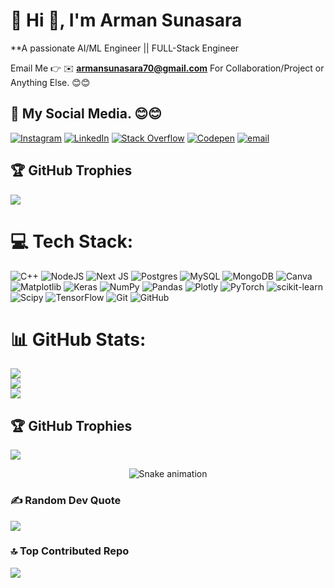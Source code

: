 # 💫 Hi 👋, I'm Arman Sunasara
**A passionate AI/ML Engineer || FULL-Stack Engineer 

Email Me 👉 ✉️ **armansunasara70@gmail.com** For Collaboration/Project or Anything Else. 😊😊

## 🔗 My Social Media. 😊😊



[![Instagram](https://img.shields.io/badge/Instagram-%23E4405F.svg?logo=Instagram&logoColor=white)](https://instagram.com/armans8031) [![LinkedIn](https://img.shields.io/badge/LinkedIn-%230077B5.svg?logo=linkedin&logoColor=white)](https://linkedin.com/in/armansunasara70) [![Stack Overflow](https://img.shields.io/badge/-Stackoverflow-FE7A16?logo=stack-overflow&logoColor=white)](https://stackoverflow.com/users/31533473) [![Codepen](https://img.shields.io/badge/Codepen-000000?logo=codepen&logoColor=white)](https://codepen.io/ArmanSunasara70) [![email](https://img.shields.io/badge/Email-D14836?logo=gmail&logoColor=white)](mailto:armansunasara70@gmail.com) 


## 🏆 GitHub Trophies
![](https://github-profile-trophy.vercel.app/?username=alamimran613&theme=radical&no-frame=false&no-bg=false&margin-w=4)


# 💻 Tech Stack:
![C++](https://img.shields.io/badge/c++-%2300599C.svg?style=for-the-badge&logo=c%2B%2B&logoColor=white) ![NodeJS](https://img.shields.io/badge/node.js-6DA55F?style=for-the-badge&logo=node.js&logoColor=white) ![Next JS](https://img.shields.io/badge/Next-black?style=for-the-badge&logo=next.js&logoColor=white) ![Postgres](https://img.shields.io/badge/postgres-%23316192.svg?style=for-the-badge&logo=postgresql&logoColor=white) ![MySQL](https://img.shields.io/badge/mysql-4479A1.svg?style=for-the-badge&logo=mysql&logoColor=white) ![MongoDB](https://img.shields.io/badge/MongoDB-%234ea94b.svg?style=for-the-badge&logo=mongodb&logoColor=white) ![Canva](https://img.shields.io/badge/Canva-%2300C4CC.svg?style=for-the-badge&logo=Canva&logoColor=white) ![Matplotlib](https://img.shields.io/badge/Matplotlib-%23ffffff.svg?style=for-the-badge&logo=Matplotlib&logoColor=black) ![Keras](https://img.shields.io/badge/Keras-%23D00000.svg?style=for-the-badge&logo=Keras&logoColor=white) ![NumPy](https://img.shields.io/badge/numpy-%23013243.svg?style=for-the-badge&logo=numpy&logoColor=white) ![Pandas](https://img.shields.io/badge/pandas-%23150458.svg?style=for-the-badge&logo=pandas&logoColor=white) ![Plotly](https://img.shields.io/badge/Plotly-%233F4F75.svg?style=for-the-badge&logo=plotly&logoColor=white) ![PyTorch](https://img.shields.io/badge/PyTorch-%23EE4C2C.svg?style=for-the-badge&logo=PyTorch&logoColor=white) ![scikit-learn](https://img.shields.io/badge/scikit--learn-%23F7931E.svg?style=for-the-badge&logo=scikit-learn&logoColor=white) ![Scipy](https://img.shields.io/badge/SciPy-%230C55A5.svg?style=for-the-badge&logo=scipy&logoColor=%white) ![TensorFlow](https://img.shields.io/badge/TensorFlow-%23FF6F00.svg?style=for-the-badge&logo=TensorFlow&logoColor=white) ![Git](https://img.shields.io/badge/git-%23F05033.svg?style=for-the-badge&logo=git&logoColor=white) ![GitHub](https://img.shields.io/badge/github-%23121011.svg?style=for-the-badge&logo=github&logoColor=white)
# 📊 GitHub Stats:

![](https://github-readme-stats.vercel.app/api?username=ArmanSunasara&theme=default&hide_border=false&include_all_commits=false&count_private=false)<br/>
![](https://nirzak-streak-stats.vercel.app/?user=ArmanSunasara&theme=default&hide_border=false)<br/>
![](https://github-readme-stats.vercel.app/api/top-langs/?username=ArmanSunasara&theme=default&hide_border=false&include_all_commits=false&count_private=false&layout=compact)

## 🏆 GitHub Trophies
![](https://github-profile-trophy.vercel.app/?username=ArmanSunasara&theme=radical&no-frame=true&no-bg=true&margin-w=4)

<div align="center">
  <img src="https://profile-readme-generator.com/assets/snake.svg" alt="Snake animation" />
</div>


### ✍️ Random Dev Quote
![](https://quotes-github-readme.vercel.app/api?type=horizontal&theme=radical)

### 🔝 Top Contributed Repo
![](https://github-contributor-stats.vercel.app/api?username=ArmanSunasara&limit=5&theme=dark&combine_all_yearly_contributions=true)



<!-- Proudly created with GPRM ( https://gprm.itsvg.in ) -->
